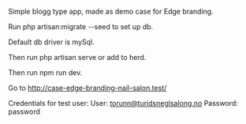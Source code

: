 Simple blogg type app, made as demo case for Edge branding.

Run php artisan:migrate --seed to set up db.

Default db driver is mySql.

Then run php artisan serve or add to herd.

Then run npm run dev.

Go to http://case-edge-branding-nail-salon.test/

Credentials for test user:
User: torunn@turidsneglsalong.no
Password: password
